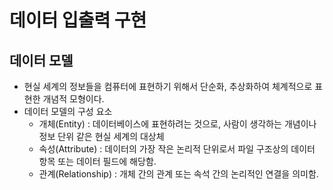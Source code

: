 # 데이터 입출력 구현

## 데이터 모델

 - 현실 세계의 정보들을 컴퓨터에 표현하기 위해서 단순화, 추상화하여 체계적으로 표현한 개념적 모형이다.
 - 데이터 모델의 구성 요소
    * 개체(Entity) : 데이터베이스에 표현하려는 것으로, 사람이 생각하는 개념이나 정보 단위 같은 현실 세계의 대상체
    * 속성(Attribute) : 데이터의 가장 작은 논리적 단위로서 파일 구조상의 데이터 항목 또는 데이터 필드에 해당함.
    * 관계(Relationship) : 개체 간의 관계 또는 속석 간의 논리적인 연결을 의미함.